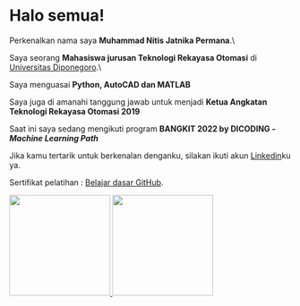 # Halo semua! 

Perkenalkan nama saya **Muhammad Nitis Jatnika Permana**.\

Saya seorang **Mahasiswa jurusan Teknologi Rekayasa Otomasi** di [Universitas Diponegoro](https://www.undip.ac.id//).\

Saya menguasai **Python, AutoCAD dan MATLAB**

Saya juga di amanahi tanggung jawab untuk menjadi **Ketua Angkatan Teknologi Rekayasa Otomasi 2019**

Saat ini saya sedang mengikuti program **BANGKIT 2022 by DICODING - *Machine Learning Path*** 

Jika kamu tertarik untuk berkenalan denganku, silakan ikuti akun [Linkedin](https://www.linkedin.com/in/muhammad-nitis-039ba8203/)ku ya.

Sertifikat pelatihan : [Belajar dasar GitHub](https://www.dicoding.com/certificates/6RPN82YD9Z2M/).

<p align="left">
<a href="https://github.com/almightynoah">
  <img height="180em" src="https://github-readme-stats-eight-theta.vercel.app/api?username=almightynoah&show_icons=true&theme=algolia&include_all_commits=true&count_private=true"/>
 <img height="180em" src="https://github-readme-stats-eight-theta.vercel.app/api/top-langs/?username=almightynoah&layout=compact&langs_count=8&theme=algolia"/>
</a>
</p>
